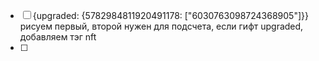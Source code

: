 - [ ] {upgraded: {5782984811920491178: ["6030763098724368905"]}} рисуем первый, второй нужен для подсчета, если гифт upgraded, добавляем тэг nft
- [ ] 
